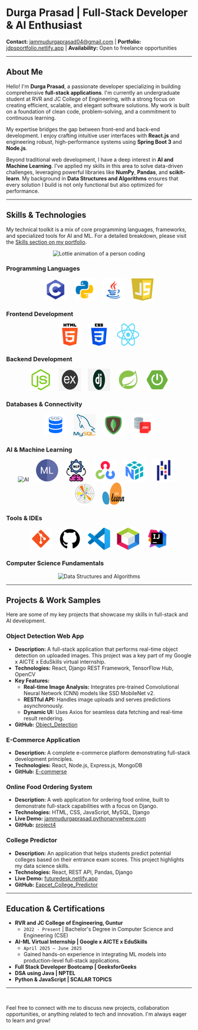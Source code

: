 # **Durga Prasad | Full-Stack Developer & AI Enthusiast**

**Contact:** [jammudurgaprasad04@gmail.com](mailto:jammudurgaprasad04@gmail.com) | **Portfolio:** [jdpsportfolio.netlify.app](https://jdpsportfolio.netlify.app) | **Availability:** Open to freelance opportunities

---

## **About Me**

Hello! I'm **Durga Prasad**, a passionate developer specializing in building comprehensive **full-stack applications**. I'm currently an undergraduate student at RVR and JC College of Engineering, with a strong focus on creating efficient, scalable, and elegant software solutions. My work is built on a foundation of clean code, problem-solving, and a commitment to continuous learning.

My expertise bridges the gap between front-end and back-end development. I enjoy crafting intuitive user interfaces with **React.js** and engineering robust, high-performance systems using **Spring Boot 3** and **Node.js**.

Beyond traditional web development, I have a deep interest in **AI and Machine Learning**. I've applied my skills in this area to solve data-driven challenges, leveraging powerful libraries like **NumPy**, **Pandas**, and **scikit-learn**. My background in **Data Structures and Algorithms** ensures that every solution I build is not only functional but also optimized for performance.

---

## **Skills & Technologies**

My technical toolkit is a mix of core programming languages, frameworks, and specialized tools for AI and ML. For a detailed breakdown, please visit the [Skills section on my portfolio](https://jdpsportfolio.netlify.app/#skills).

<p align="center">
  <img src="https://lottie.host/526605ea-5188-4a04-b9a0-2f7ecb205050/vUO5dex0vF.lottie" width="300" alt="Lottie animation of a person coding">
</p>

### **Programming Languages**
<p align="center">
  <img src="https://github.com/jammudurgaprasad/jammudurgaprasad/blob/main/icons/clanguage.png?raw=true" alt="C Language" width="60" height="60" style="margin-right: 15px;">
  <img src="https://github.com/jammudurgaprasad/jammudurgaprasad/blob/main/icons/python.png?raw=true" alt="Python" width="60" height="60" style="margin-right: 15px;">
  <img src="https://github.com/jammudurgaprasad/jammudurgaprasad/blob/main/icons/java.png?raw=true" alt="Java" width="60" height="60" style="margin-right: 15px;">
  <img src="https://github.com/jammudurgaprasad/jammudurgaprasad/blob/main/icons/javascript.jpeg?raw=true" alt="JavaScript" width="60" height="60">
</p>

### **Frontend Development**
<p align="center">
  <img src="https://github.com/jammudurgaprasad/jammudurgaprasad/blob/main/icons/html.png?raw=true" alt="HTML" width="60" height="60" style="margin-right: 15px;">
  <img src="https://github.com/jammudurgaprasad/jammudurgaprasad/blob/main/icons/css.png?raw=true" alt="CSS" width="60" height="60" style="margin-right: 15px;">
  <img src="https://github.com/jammudurgaprasad/jammudurgaprasad/blob/main/icons/React.png?raw=true" alt="React.js" width="60" height="60">
</p>

### **Backend Development**
<p align="center">
  <img src="https://github.com/jammudurgaprasad/jammudurgaprasad/blob/main/icons/nodejs.png?raw=true" alt="Node.js" width="60" height="60" style="margin-right: 15px;">
  <img src="https://github.com/jammudurgaprasad/jammudurgaprasad/blob/main/icons/express.png?raw=true" alt="Express.js" width="60" height="60" style="margin-right: 15px;">
  <img src="https://github.com/jammudurgaprasad/jammudurgaprasad/blob/main/icons/django.png?raw=true" alt="Django" width="60" height="60" style="margin-right: 15px;">
  <img src="https://github.com/jammudurgaprasad/jammudurgaprasad/blob/main/icons/spring.png?raw=true" alt="Spring" width="60" height="60" style="margin-right: 15px;">
  <img src="https://github.com/jammudurgaprasad/jammudurgaprasad/blob/main/icons/springboot.png?raw=true" alt="Spring Boot" width="60" height="60">
</p>

### **Databases & Connectivity**
<p align="center">
  <img src="https://github.com/jammudurgaprasad/jammudurgaprasad/blob/main/icons/sql.png?raw=true" alt="SQL" width="60" height="60" style="margin-right: 15px;">
  <img src="https://github.com/jammudurgaprasad/jammudurgaprasad/blob/main/icons/mysql.png?raw=true" alt="MySQL" width="60" height="60" style="margin-right: 15px;">
  <img src="https://github.com/jammudurgaprasad/jammudurgaprasad/blob/main/icons/mongodb.png?raw=true" alt="MongoDB" width="60" height="60" style="margin-right: 15px;">
  <img src="https://github.com/jammudurgaprasad/jammudurgaprasad/blob/main/icons/jdbc.png?raw=true" alt="JDBC" width="60" height="60">
</p>

### **AI & Machine Learning**
<p align="center">
  <img src="https://github.com/jammudurgaprasad/jammudurgaprasad/blob/main/icons/ai.jpg?raw=true" alt="AI" width="60" height="60" style="margin-right: 15px;">
  <img src="https://github.com/jammudurgaprasad/jammudurgaprasad/blob/main/icons/ml.png?raw=true" alt="ML" width="60" height="60" style="margin-right: 15px;">
  <img src="https://github.com/jammudurgaprasad/jammudurgaprasad/blob/main/icons/nlp.png?raw=true" alt="NLP" width="60" height="60" style="margin-right: 15px;">
  <img src="https://github.com/jammudurgaprasad/jammudurgaprasad/blob/main/icons/opencv.png?raw=true" alt="OpenCV" width="60" height="60" style="margin-right: 15px;">
  <img src="https://github.com/jammudurgaprasad/jammudurgaprasad/blob/main/icons/numpy.png?raw=true" alt="NumPy" width="60" height="60" style="margin-right: 15px;">
  <img src="https://github.com/jammudurgaprasad/jammudurgaprasad/blob/main/icons/pandas.png?raw=true" alt="Pandas" width="60" height="60" style="margin-right: 15px;">
  <img src="https://github.com/jammudurgaprasad/jammudurgaprasad/blob/main/icons/Matplotlib.png?raw=true" alt="Matplotlib" width="60" height="60" style="margin-right: 15px;">
  <img src="https://github.com/jammudurgaprasad/jammudurgaprasad/blob/main/icons/Scikit-learn.png?raw=true" alt="Scikit-learn" width="60" height="60">
</p>

### **Tools & IDEs**
<p align="center">
  <img src="https://github.com/jammudurgaprasad/jammudurgaprasad/blob/main/icons/git.png?raw=true" alt="Git" width="60" height="60" style="margin-right: 15px;">
  <img src="https://github.com/jammudurgaprasad/jammudurgaprasad/blob/main/icons/github.png?raw=true" alt="GitHub" width="60" height="60" style="margin-right: 15px;">
  <img src="https://github.com/jammudurgaprasad/jammudurgaprasad/blob/main/icons/Visual_Studio_Code.png?raw=true" alt="VS Code" width="60" height="60" style="margin-right: 15px;">
  <img src="https://github.com/jammudurgaprasad/jammudurgaprasad/blob/main/icons/NetBeans.png?raw=true" alt="NetBeans" width="60" height="60" style="margin-right: 15px;">
  <img src="https://github.com/jammudurgaprasad/jammudurgaprasad/blob/main/icons/intellijIdea.png?raw=true" alt="IntelliJ IDEA" width="60" height="60">
</p>

### **Computer Science Fundamentals**
<p align="center">
  <img src="https://raw.githubusercontent.com/jammudurgaprasad/jammudurgaprasad/main/icons/dsa.png" alt="Data Structures and Algorithms" width="60" height="60">
</p>

---

## **Projects & Work Samples**

Here are some of my key projects that showcase my skills in full-stack and AI development.

### **Object Detection Web App**
* **Description:** A full-stack application that performs real-time object detection on uploaded images. This project was a key part of my Google x AICTE x EduSkills virtual internship.
* **Technologies:** React, Django REST Framework, TensorFlow Hub, OpenCV
* **Key Features:**
    * **Real-time Image Analysis:** Integrates pre-trained Convolutional Neural Network (CNN) models like SSD MobileNet v2.
    * **RESTful API:** Handles image uploads and serves predictions asynchronously.
    * **Dynamic UI:** Uses Axios for seamless data fetching and real-time result rendering.
* **GitHub:** [Object_Detection](https://github.com/jammudurgaprasad/Object_Detection)

### **E-Commerce Application**
* **Description:** A complete e-commerce platform demonstrating full-stack development principles.
* **Technologies:** React, Node.js, Express.js, MongoDB
* **GitHub:** [E-commerse](https://github.com/jammudurgaprasad/E-commerse)

### **Online Food Ordering System**
* **Description:** A web application for ordering food online, built to demonstrate full-stack capabilities with a focus on Django.
* **Technologies:** HTML, CSS, JavaScript, MySQL, Django
* **Live Demo:** [jammudurgaprasad.pythonanywhere.com](https://jammudurgaprasad.pythonanywhere.com/)
* **GitHub:** [project4](https://github.com/jammudurgaprasad/project4)

### **College Predictor**
* **Description:** An application that helps students predict potential colleges based on their entrance exam scores. This project highlights my data science skills.
* **Technologies:** React, REST API, Pandas, Django
* **Live Demo:** [futuredesk.netlify.app](https://futuredesk.netlify.app/)
* **GitHub:** [Eapcet_College_Predictor](https://github.com/jammudurgaprasad/Eapcet_College_Predictor)

---

## **Education & Certifications**
* **RVR and JC College of Engineering, Guntur**
    * `2022 - Present` | Bachelor's Degree in Computer Science and Engineering (CSE)
* **AI-ML Virtual Internship | Google x AICTE x EduSkills**
    * `April 2025 – June 2025`
    * Gained hands-on experience in integrating ML models into production-level full-stack applications.
* **Full Stack Developer Bootcamp | GeeksforGeeks**
* **DSA using Java | NPTEL**
* **Python & JavaScript | SCALAR TOPICS**

---

<br>

Feel free to connect with me to discuss new projects, collaboration opportunities, or anything related to tech and innovation. I'm always eager to learn and grow!